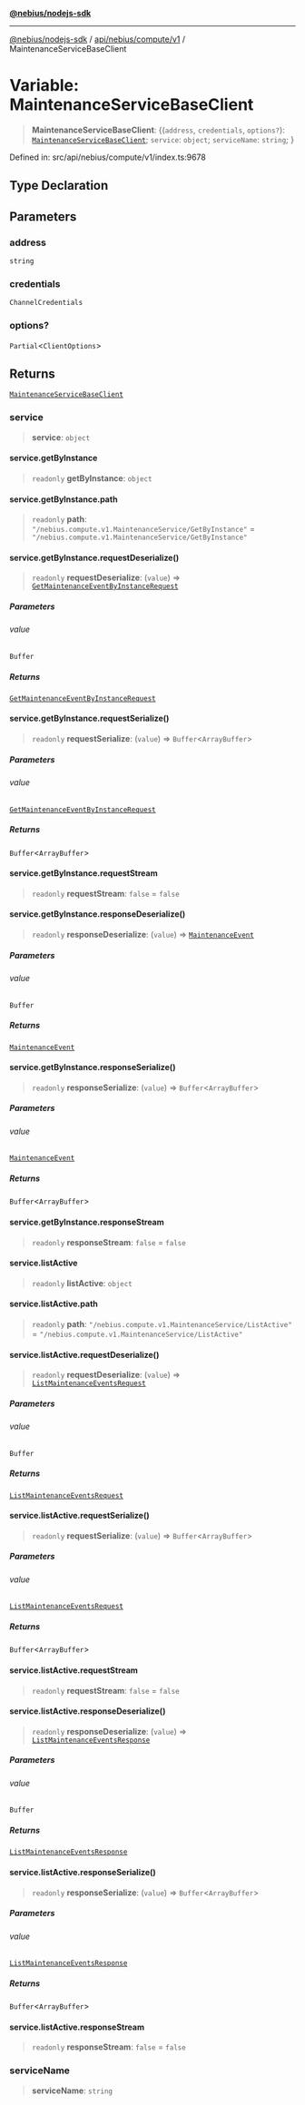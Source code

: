 [**@nebius/nodejs-sdk**](../../../../../README.md)

---

[@nebius/nodejs-sdk](../../../../../README.md) / [api/nebius/compute/v1](../README.md) / MaintenanceServiceBaseClient

# Variable: MaintenanceServiceBaseClient

> **MaintenanceServiceBaseClient**: \{(`address`, `credentials`, `options?`): [`MaintenanceServiceBaseClient`](../interfaces/MaintenanceServiceBaseClient.md); `service`: `object`; `serviceName`: `string`; \}

Defined in: src/api/nebius/compute/v1/index.ts:9678

## Type Declaration

## Parameters

### address

`string`

### credentials

`ChannelCredentials`

### options?

`Partial`\<`ClientOptions`\>

## Returns

[`MaintenanceServiceBaseClient`](../interfaces/MaintenanceServiceBaseClient.md)

### service

> **service**: `object`

#### service.getByInstance

> `readonly` **getByInstance**: `object`

#### service.getByInstance.path

> `readonly` **path**: `"/nebius.compute.v1.MaintenanceService/GetByInstance"` = `"/nebius.compute.v1.MaintenanceService/GetByInstance"`

#### service.getByInstance.requestDeserialize()

> `readonly` **requestDeserialize**: (`value`) => [`GetMaintenanceEventByInstanceRequest`](../interfaces/GetMaintenanceEventByInstanceRequest.md)

##### Parameters

###### value

`Buffer`

##### Returns

[`GetMaintenanceEventByInstanceRequest`](../interfaces/GetMaintenanceEventByInstanceRequest.md)

#### service.getByInstance.requestSerialize()

> `readonly` **requestSerialize**: (`value`) => `Buffer`\<`ArrayBuffer`\>

##### Parameters

###### value

[`GetMaintenanceEventByInstanceRequest`](../interfaces/GetMaintenanceEventByInstanceRequest.md)

##### Returns

`Buffer`\<`ArrayBuffer`\>

#### service.getByInstance.requestStream

> `readonly` **requestStream**: `false` = `false`

#### service.getByInstance.responseDeserialize()

> `readonly` **responseDeserialize**: (`value`) => [`MaintenanceEvent`](../interfaces/MaintenanceEvent.md)

##### Parameters

###### value

`Buffer`

##### Returns

[`MaintenanceEvent`](../interfaces/MaintenanceEvent.md)

#### service.getByInstance.responseSerialize()

> `readonly` **responseSerialize**: (`value`) => `Buffer`\<`ArrayBuffer`\>

##### Parameters

###### value

[`MaintenanceEvent`](../interfaces/MaintenanceEvent.md)

##### Returns

`Buffer`\<`ArrayBuffer`\>

#### service.getByInstance.responseStream

> `readonly` **responseStream**: `false` = `false`

#### service.listActive

> `readonly` **listActive**: `object`

#### service.listActive.path

> `readonly` **path**: `"/nebius.compute.v1.MaintenanceService/ListActive"` = `"/nebius.compute.v1.MaintenanceService/ListActive"`

#### service.listActive.requestDeserialize()

> `readonly` **requestDeserialize**: (`value`) => [`ListMaintenanceEventsRequest`](../interfaces/ListMaintenanceEventsRequest.md)

##### Parameters

###### value

`Buffer`

##### Returns

[`ListMaintenanceEventsRequest`](../interfaces/ListMaintenanceEventsRequest.md)

#### service.listActive.requestSerialize()

> `readonly` **requestSerialize**: (`value`) => `Buffer`\<`ArrayBuffer`\>

##### Parameters

###### value

[`ListMaintenanceEventsRequest`](../interfaces/ListMaintenanceEventsRequest.md)

##### Returns

`Buffer`\<`ArrayBuffer`\>

#### service.listActive.requestStream

> `readonly` **requestStream**: `false` = `false`

#### service.listActive.responseDeserialize()

> `readonly` **responseDeserialize**: (`value`) => [`ListMaintenanceEventsResponse`](../interfaces/ListMaintenanceEventsResponse.md)

##### Parameters

###### value

`Buffer`

##### Returns

[`ListMaintenanceEventsResponse`](../interfaces/ListMaintenanceEventsResponse.md)

#### service.listActive.responseSerialize()

> `readonly` **responseSerialize**: (`value`) => `Buffer`\<`ArrayBuffer`\>

##### Parameters

###### value

[`ListMaintenanceEventsResponse`](../interfaces/ListMaintenanceEventsResponse.md)

##### Returns

`Buffer`\<`ArrayBuffer`\>

#### service.listActive.responseStream

> `readonly` **responseStream**: `false` = `false`

### serviceName

> **serviceName**: `string`
